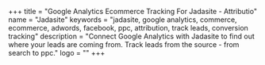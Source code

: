+++
title = "Google Analytics Ecommerce Tracking For Jadasite - Attributio"
name = "Jadasite"
keywords = "jadasite, google analytics, commerce, ecommerce, adwords, facebook, ppc, attribution, track leads, conversion tracking"
description = "Connect Google Analytics with Jadasite to find out where your leads are coming from. Track leads from the source - from search to ppc."
logo = ""
+++
